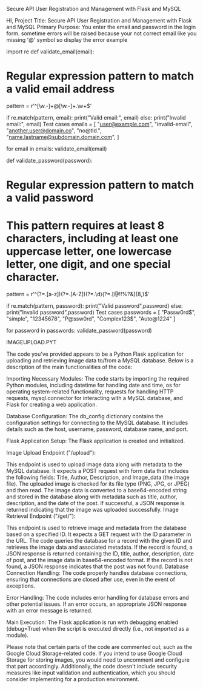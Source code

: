 
Secure API User Registration and Management with Flask and MySQL

HI,
Project Title: 
Secure API User Registration and Management with Flask and MySQL
Primary Purpose: You enter the email and password in the login form.
sometime errors will be raised because your not correct email like you missing '@' symbol so display the error
example

import re
def validate_email(email):
# Regular expression pattern to match a valid email address
pattern = r'^[\w.-]+@[\w.-]+.\w+$'

if re.match(pattern, email):
    print("Valid email:", email)
else:
    print("Invalid email:", email)
Test cases
emails = [
"user@example.com",
"invalid-email",
"another.user@domain.co",
"no@tld.",
"name.lastname@subdomain.domain.com",
]

for email in emails:
validate_email(email)

def validate_password(password):
# Regular expression pattern to match a valid password
# This pattern requires at least 8 characters, including at least one uppercase letter, one lowercase letter, one digit, and one special character.
pattern = r'^(?=.[a-z])(?=.[A-Z])(?=.\d)(?=.[@$!%?&])[A-Za-z\d@$!%?&]{8,}$'

if re.match(pattern, password):
    print("Valid password",password)
else:
    print("Invalid password",password)
Test cases
passwords = [
"Passw0rd$",
"simple",
"12345678",
"P@ssw0rd",
"Complex123$",
"Auto@1224"
]


for password in passwords:
validate_password(password)

IMAGEUPLOAD.PYT

The code you've provided appears to be a Python Flask application for uploading and retrieving image data to/from a MySQL database. Below is a description of the main functionalities of the code:

Importing Necessary Modules: The code starts by importing the required Python modules, including datetime for handling date and time, os for operating system-related functionality, requests for handling HTTP requests, mysql.connector for interacting with a MySQL database, and Flask for creating a web application.

Database Configuration: The db_config dictionary contains the configuration settings for connecting to the MySQL database. It includes details such as the host, username, password, database name, and port.

Flask Application Setup: The Flask application is created and initialized.

Image Upload Endpoint ("/upload"):

This endpoint is used to upload image data along with metadata to the MySQL database.
It expects a POST request with form data that includes the following fields: Title, Author, Description, and Image_data (the image file).
The uploaded image is checked for its file type (PNG, JPG, or JPEG) and then read.
The image data is converted to a base64-encoded string and stored in the database along with metadata such as title, author, description, and the date of the post.
If successful, a JSON response is returned indicating that the image was uploaded successfully.
Image Retrieval Endpoint ("/get/<ID>"):

This endpoint is used to retrieve image and metadata from the database based on a specified ID.
It expects a GET request with the ID parameter in the URL.
The code queries the database for a record with the given ID and retrieves the image data and associated metadata.
If the record is found, a JSON response is returned containing the ID, title, author, description, date of post, and the image data in base64-encoded format.
If the record is not found, a JSON response indicates that the post was not found.
Database Connection Handling: The code properly handles database connections, ensuring that connections are closed after use, even in the event of exceptions.

Error Handling: The code includes error handling for database errors and other potential issues. If an error occurs, an appropriate JSON response with an error message is returned.

Main Execution: The Flask application is run with debugging enabled (debug=True) when the script is executed directly (i.e., not imported as a module).

Please note that certain parts of the code are commented out, such as the Google Cloud Storage-related code. If you intend to use Google Cloud Storage for storing images, you would need to uncomment and configure that part accordingly. Additionally, the code doesn't include security measures like input validation and authentication, which you should consider implementing for a production environment.





